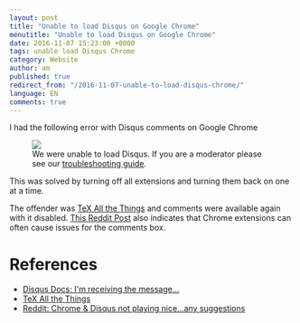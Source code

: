 ```yaml
---
layout: post
title: "Unable to load Disqus on Google Chrome"
menutitle: "Unable to load Disqus on Google Chrome"
date: 2016-11-07 15:23:00 +0000
tags: unable load Disqus Chrome
category: Website
author: am
published: true
redirect_from: "/2016-11-07-unable-to-load-disqus-chrome/"
language: EN
comments: true
---
```


I had the following error with Disqus comments on Google Chrome 

<figure>
  <img src="{{ site.baseurl }}/media{{page.redirect_from}}unable-to-load-disqus.png" />
  <figcaption>We were unable to load Disqus. If you are a moderator please see our <a href="https://help.disqus.com/customer/portal/articles/472007-i-m-receiving-the-message-%22we-were-unable-to-load-disqus-%22">troubleshooting guide</a>.</figcaption>
</figure>

This was solved by turning off all extensions and turning them back on one at a time.

The offender was [TeX All the Things][2] and comments were available again with it disabled. 
[This Reddit Post][3] also indicates that Chrome extensions can often cause issues for the 
comments box.
 
# References
 - [Disqus Docs: I'm receiving the message...][1]
 - [TeX All the Things][2]
 - [Reddit: Chrome & Disqus not playing nice...any suggestions][3]
 
 [1]: https://help.disqus.com/customer/portal/articles/472007-i-m-receiving-the-message-%22we-were-unable-to-load-disqus-%22
 [2]: https://github.com/emichael/texthings/issues/16
 [3]: https://www.reddit.com/r/chrome/comments/167h36/chrome_disqus_not_playing_niceany_suggestions/